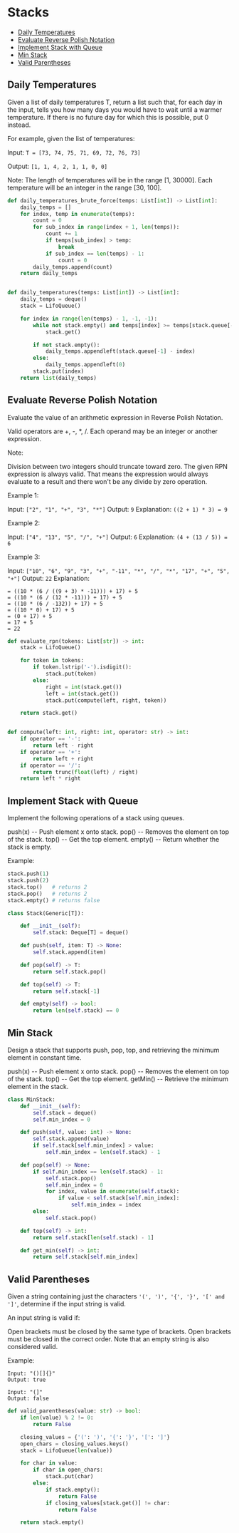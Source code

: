 # Stacks

* [Daily Temperatures](#daily-temperatures)
* [Evaluate Reverse Polish Notation](#evaluate-reverse-polish-notation)
* [Implement Stack with Queue](#implement-stack-with-queue)
* [Min Stack](#min-stack)
* [Valid Parentheses](#valid-parentheses)

## Daily Temperatures

Given a list of daily temperatures T, return a list such that, for each day in the input, tells you how many days you
would have to wait until a warmer temperature. If there is no future day for which this is possible, put 0 instead.

For example, given the list of temperatures:

Input: `T = [73, 74, 75, 71, 69, 72, 76, 73]`

Output: `[1, 1, 4, 2, 1, 1, 0, 0]`

Note: The length of temperatures will be in the range [1, 30000].
Each temperature will be an integer in the range [30, 100].

```python
def daily_temperatures_brute_force(temps: List[int]) -> List[int]:
    daily_temps = []
    for index, temp in enumerate(temps):
        count = 0
        for sub_index in range(index + 1, len(temps)):
            count += 1
            if temps[sub_index] > temp:
                break
            if sub_index == len(temps) - 1:
                count = 0
        daily_temps.append(count)
    return daily_temps


def daily_temperatures(temps: List[int]) -> List[int]:
    daily_temps = deque()
    stack = LifoQueue()

    for index in range(len(temps) - 1, -1, -1):
        while not stack.empty() and temps[index] >= temps[stack.queue[-1]]:
            stack.get()

        if not stack.empty():
            daily_temps.appendleft(stack.queue[-1] - index)
        else:
            daily_temps.appendleft(0)
        stack.put(index)
    return list(daily_temps)
```

## Evaluate Reverse Polish Notation

Evaluate the value of an arithmetic expression in Reverse Polish Notation.

Valid operators are +, -, *, /. Each operand may be an integer or another expression.

Note:

Division between two integers should truncate toward zero.
The given RPN expression is always valid. That means the expression would always evaluate to a result and there won't be
any divide by zero operation.

Example 1:

Input: `["2", "1", "+", "3", "*"]`
Output: `9`
Explanation: `((2 + 1) * 3) = 9`

Example 2:

Input: `["4", "13", "5", "/", "+"]`
Output: `6`
Explanation: `(4 + (13 / 5)) = 6`

Example 3:

Input: `["10", "6", "9", "3", "+", "-11", "*", "/", "*", "17", "+", "5", "+"]`
Output: `22`
Explanation: 

```text
= ((10 * (6 / ((9 + 3) * -11))) + 17) + 5
= ((10 * (6 / (12 * -11))) + 17) + 5
= ((10 * (6 / -132)) + 17) + 5
= ((10 * 0) + 17) + 5
= (0 + 17) + 5
= 17 + 5
= 22
```

```python
def evaluate_rpn(tokens: List[str]) -> int:
    stack = LifoQueue()

    for token in tokens:
        if token.lstrip('-').isdigit():
            stack.put(token)
        else:
            right = int(stack.get())
            left = int(stack.get())
            stack.put(compute(left, right, token))

    return stack.get()


def compute(left: int, right: int, operator: str) -> int:
    if operator == '-':
        return left - right
    if operator == '+':
        return left + right
    if operator == '/':
        return trunc(float(left) / right)
    return left * right
```

## Implement Stack with Queue

Implement the following operations of a stack using queues.

push(x) -- Push element x onto stack.
pop() -- Removes the element on top of the stack.
top() -- Get the top element.
empty() -- Return whether the stack is empty.

Example:

```python
stack.push(1)
stack.push(2)  
stack.top()   # returns 2
stack.pop()   # returns 2
stack.empty() # returns false
```

```python
class Stack(Generic[T]):

    def __init__(self):
        self.stack: Deque[T] = deque()

    def push(self, item: T) -> None:
        self.stack.append(item)

    def pop(self) -> T:
        return self.stack.pop()

    def top(self) -> T:
        return self.stack[-1]

    def empty(self) -> bool:
        return len(self.stack) == 0
```

## Min Stack

Design a stack that supports push, pop, top, and retrieving the minimum element in constant time.

push(x) -- Push element x onto stack.
pop() -- Removes the element on top of the stack.
top() -- Get the top element.
getMin() -- Retrieve the minimum element in the stack.

```python
class MinStack:
    def __init__(self):
        self.stack = deque()
        self.min_index = 0

    def push(self, value: int) -> None:
        self.stack.append(value)
        if self.stack[self.min_index] > value:
            self.min_index = len(self.stack) - 1

    def pop(self) -> None:
        if self.min_index == len(self.stack) - 1:
            self.stack.pop()
            self.min_index = 0
            for index, value in enumerate(self.stack):
                if value < self.stack[self.min_index]:
                    self.min_index = index
        else:
            self.stack.pop()

    def top(self) -> int:
        return self.stack[len(self.stack) - 1]

    def get_min(self) -> int:
        return self.stack[self.min_index]
```

## Valid Parentheses

Given a string containing just the characters `'(', ')', '{', '}', '[' and ']'`, determine if the input string is valid.

An input string is valid if:

Open brackets must be closed by the same type of brackets.
Open brackets must be closed in the correct order.
Note that an empty string is also considered valid.

Example:

```text
Input: "()[]{}"
Output: true

Input: "(]"
Output: false
```

```python
def valid_parentheses(value: str) -> bool:
    if len(value) % 2 != 0:
        return False

    closing_values = {'(': ')', '{': '}', '[': ']'}
    open_chars = closing_values.keys()
    stack = LifoQueue(len(value))

    for char in value:
        if char in open_chars:
            stack.put(char)
        else:
            if stack.empty():
                return False
            if closing_values[stack.get()] != char:
                return False

    return stack.empty()
```